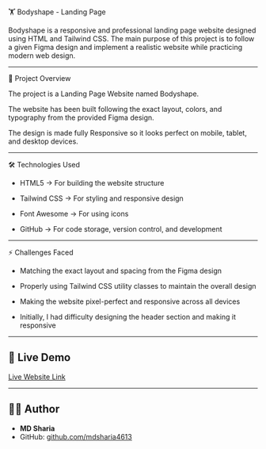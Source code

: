 🏋️ Bodyshape - Landing Page

Bodyshape is a responsive and professional landing page website designed using HTML and Tailwind CSS.
The main purpose of this project is to follow a given Figma design and implement a realistic website while practicing modern web design.

---

🚀 Project Overview

The project is a Landing Page Website named Bodyshape.

The website has been built following the exact layout, colors, and typography from the provided Figma design.

The design is made fully Responsive so it looks perfect on mobile, tablet, and desktop devices.

---

🛠️ Technologies Used

* HTML5 → For building the website structure

* Tailwind CSS → For styling and responsive design

* Font Awesome → For using icons

* GitHub → For code storage, version control, and development

---

⚡ Challenges Faced

* Matching the exact layout and spacing from the Figma design

* Properly using Tailwind CSS utility classes to maintain the overall design

* Making the website pixel-perfect and responsive across all devices

* Initially, I had difficulty designing the header section and making it responsive


---

## 🔗 Live Demo
[Live Website Link](https://mdsharia4613.github.io/GYM-Website/)  

---

## 👨‍💻 Author
- **MD Sharia**  
- GitHub: [github.com/mdsharia4613](https://github.com/mdsharia4613)  


